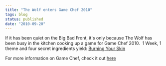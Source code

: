 ```yaml
---
title: "The Wolf enters Game Chef 2010"
tags: blog
status: published
date: "2010-09-20"
---
```


If it has been quiet on the Big Bad Front, it's only because The Wolf has been busy in the kitchen cooking up a game for Game Chef 2010.  1 Week, 1 theme and four secret ingredients yield: [Burning Your Skin](http://www.bigbadcon.com/wp-content/uploads/2010/09/Burning-Your-Skin.pdf)

For more information on Game Chef, check it out [here](http://gamechef.wordpress.com)
